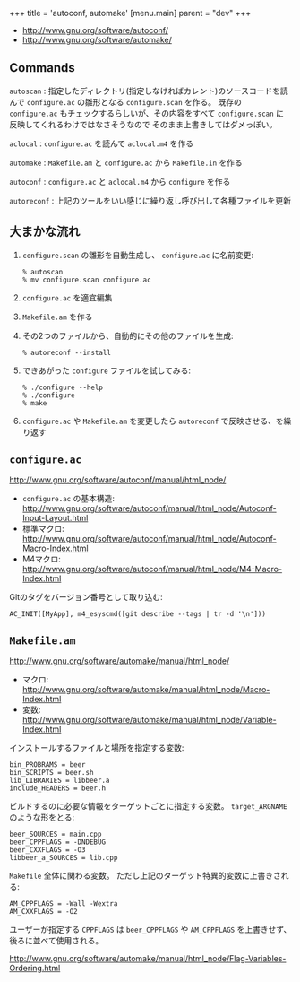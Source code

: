 +++
title = 'autoconf, automake'
[menu.main]
  parent = "dev"
+++

-   <http://www.gnu.org/software/autoconf/>
-   <http://www.gnu.org/software/automake/>

## Commands

`autoscan`
:   指定したディレクトリ(指定しなければカレント)のソースコードを読んで
    `configure.ac` の雛形となる `configure.scan` を作る。
    既存の `configure.ac` もチェックするらしいが、その内容をすべて
    `configure.scan` に反映してくれるわけではなさそうなので
    そのまま上書きしてはダメっぽい。

`aclocal`
:   `configure.ac` を読んで `aclocal.m4` を作る

`automake`
:   `Makefile.am` と `configure.ac` から `Makefile.in` を作る

`autoconf`
:   `configure.ac` と `aclocal.m4` から `configure` を作る

`autoreconf`
:   上記のツールをいい感じに繰り返し呼び出して各種ファイルを更新

## 大まかな流れ

1.  `configure.scan` の雛形を自動生成し、
    `configure.ac` に名前変更:

        % autoscan
        % mv configure.scan configure.ac

2.  `configure.ac` を適宜編集
3.  `Makefile.am` を作る
4.  その2つのファイルから、自動的にその他のファイルを生成:

        % autoreconf --install

5.  できあがった `configure` ファイルを試してみる:

        % ./configure --help
        % ./configure
        % make

6.  `configure.ac` や `Makefile.am` を変更したら
    `autoreconf` で反映させる、を繰り返す

## `configure.ac`

<http://www.gnu.org/software/autoconf/manual/html_node/>

-   `configure.ac` の基本構造:
    <http://www.gnu.org/software/autoconf/manual/html_node/Autoconf-Input-Layout.html>
-   標準マクロ:
    <http://www.gnu.org/software/autoconf/manual/html_node/Autoconf-Macro-Index.html>
-   M4マクロ:
    <http://www.gnu.org/software/autoconf/manual/html_node/M4-Macro-Index.html>

Gitのタグをバージョン番号として取り込む:

    AC_INIT([MyApp], m4_esyscmd([git describe --tags | tr -d '\n']))

## `Makefile.am`

<http://www.gnu.org/software/automake/manual/html_node/>

-   マクロ:
    <http://www.gnu.org/software/automake/manual/html_node/Macro-Index.html>
-   変数:
    <http://www.gnu.org/software/automake/manual/html_node/Variable-Index.html>

インストールするファイルと場所を指定する変数:

    bin_PROBRAMS = beer
    bin_SCRIPTS = beer.sh
    lib_LIBRARIES = libbeer.a
    include_HEADERS = beer.h

ビルドするのに必要な情報をターゲットごとに指定する変数。
`target_ARGNAME` のような形をとる:

    beer_SOURCES = main.cpp
    beer_CPPFLAGS = -DNDEBUG
    beer_CXXFLAGS = -O3
    libbeer_a_SOURCES = lib.cpp

`Makefile` 全体に関わる変数。
ただし上記のターゲット特異的変数に上書きされる:

    AM_CPPFLAGS = -Wall -Wextra
    AM_CXXFLAGS = -O2

ユーザーが指定する `CPPFLAGS` は
`beer_CPPFLAGS` や `AM_CPPFLAGS` を上書きせず、
後ろに並べて使用される。

<http://www.gnu.org/software/automake/manual/html_node/Flag-Variables-Ordering.html>
